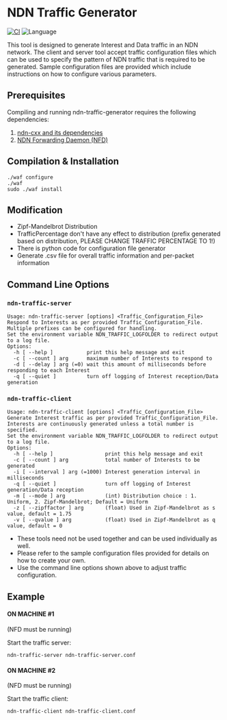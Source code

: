 # NDN Traffic Generator

[![CI](https://github.com/named-data/ndn-traffic-generator/actions/workflows/ci.yml/badge.svg)](https://github.com/named-data/ndn-traffic-generator/actions/workflows/ci.yml)
![Language](https://img.shields.io/badge/C%2B%2B-17-blue)

This tool is designed to generate Interest and Data traffic in an NDN network.
The client and server tool accept traffic configuration files which can be
used to specify the pattern of NDN traffic that is required to be generated.
Sample configuration files are provided which include instructions on how
to configure various parameters.

## Prerequisites

Compiling and running ndn-traffic-generator requires the following dependencies:

1. [ndn-cxx and its dependencies](https://named-data.net/doc/ndn-cxx/current/INSTALL.html)
2. [NDN Forwarding Daemon (NFD)](https://named-data.net/doc/NFD/current/INSTALL.html)

## Compilation & Installation

```shell
./waf configure
./waf
sudo ./waf install
```

## Modification
+ Zipf-Mandelbrot Distribution
+ TrafficPercentage don't have any effect to distribution (prefix generated based on distribution, PLEASE CHANGE TRAFFIC PERCENTAGE TO 1!)
+ There is python code for configuration file generator 
+ Generate .csv file for overall traffic information and per-packet information

## Command Line Options

### `ndn-traffic-server`

    Usage: ndn-traffic-server [options] <Traffic_Configuration_File>
    Respond to Interests as per provided Traffic_Configuration_File.
    Multiple prefixes can be configured for handling.
    Set the environment variable NDN_TRAFFIC_LOGFOLDER to redirect output to a log file.
    Options:
      -h [ --help ]           print this help message and exit
      -c [ --count ] arg      maximum number of Interests to respond to
      -d [ --delay ] arg (=0) wait this amount of milliseconds before responding to each Interest
      -q [ --quiet ]          turn off logging of Interest reception/Data generation

### `ndn-traffic-client`

    Usage: ndn-traffic-client [options] <Traffic_Configuration_File>
    Generate Interest traffic as per provided Traffic_Configuration_File.
    Interests are continuously generated unless a total number is specified.
    Set the environment variable NDN_TRAFFIC_LOGFOLDER to redirect output to a log file.
    Options:
      -h [ --help ]                 print this help message and exit
      -c [ --count ] arg            total number of Interests to be generated
      -i [ --interval ] arg (=1000) Interest generation interval in milliseconds
      -q [ --quiet ]                turn off logging of Interest generation/Data reception
      -m [ --mode ] arg             (int) Distribution choice : 1. Uniform, 2. Zipf-Mandelbrot; Default = Uniform
      -z [ --zipffactor ] arg       (float) Used in Zipf-Mandelbrot as s value, default = 1.75
      -v [ --qvalue ] arg           (float) Used in Zipf-Mandelbrot as q value, default = 0

* These tools need not be used together and can be used individually as well.
* Please refer to the sample configuration files provided for details on how to create your own.
* Use the command line options shown above to adjust traffic configuration.

## Example

#### ON MACHINE #1

(NFD must be running)

Start the traffic server:

```shell
ndn-traffic-server ndn-traffic-server.conf
```

#### ON MACHINE #2

(NFD must be running)

Start the traffic client:

```shell
ndn-traffic-client ndn-traffic-client.conf
```
